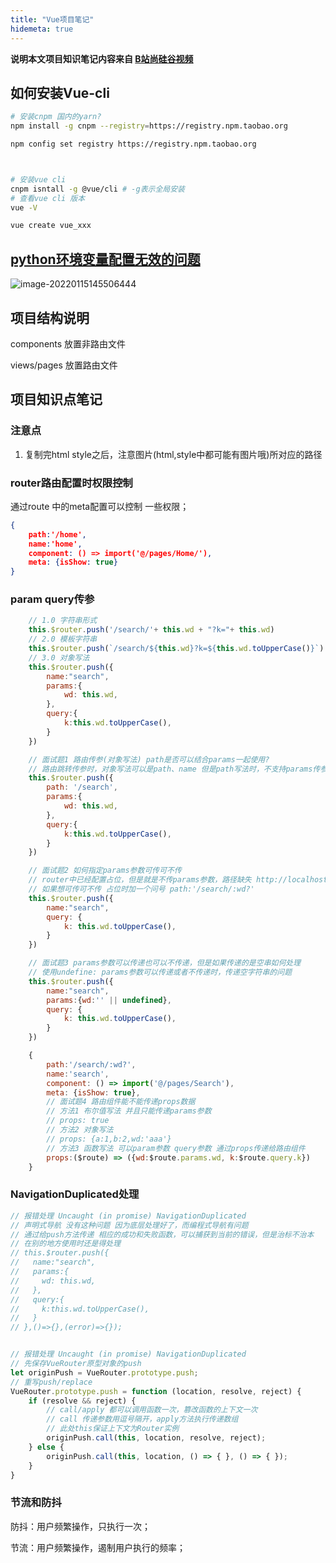 ```yaml
---
title: "Vue项目笔记"
hidemeta: true
---
```


**说明本文项目知识笔记内容来自 [B站尚硅谷视频](https://www.bilibili.com/video/BV1Vf4y1T7bw?p=10&spm_id_from=pageDriver)**

## 如何安装Vue-cli

```bash
# 安装cnpm 国内的yarn?
npm install -g cnpm --registry=https://registry.npm.taobao.org

npm config set registry https://registry.npm.taobao.org



# 安装vue cli  
cnpm isntall -g @vue/cli # -g表示全局安装
# 查看vue cli 版本
vue -V

vue create vue_xxx

```

## [python环境变量配置无效的问题](https://zhuanlan.zhihu.com/p/431747120)

![image-20220115145506444](https://gitee.com/jack541/repo-for-pic-go/raw/master/img/image-20220115145506444.png)

## 项目结构说明

 components 放置非路由文件

views/pages 放置路由文件

## 项目知识点笔记

### 注意点

1. 复制完html style之后，注意图片(html,style中都可能有图片哦)所对应的路径

### router路由配置时权限控制

通过route 中的meta配置可以控制 一些权限；

```json
{
    path:'/home',
    name:'home',
    component: () => import('@/pages/Home/'),
    meta: {isShow: true}
}
```

### param query传参

```js
    // 1.0 字符串形式
    this.$router.push('/search/'+ this.wd + "?k="+ this.wd)
    // 2.0 模板字符串
    this.$router.push(`/search/${this.wd}?k=${this.wd.toUpperCase()}`)
    // 3.0 对象写法
    this.$router.push({
        name:"search",
        params:{
            wd: this.wd,
        },
        query:{
            k:this.wd.toUpperCase(),
        }
    })

    // 面试题1 路由传参(对象写法) path是否可以结合params一起使用?
    // 路由跳转传参时，对象写法可以是path、name 但是path写法时，不支持params传参
    this.$router.push({
        path: '/search',
        params:{
            wd: this.wd,
        },
        query:{
            k:this.wd.toUpperCase(),
        }
    })

    // 面试题2 如何指定params参数可传可不传
    // router中已经配置占位，但是就是不传params参数，路径缺失 http://localhost:8080/#/?k=KJKJ
    // 如果想可传可不传 占位时加一个问号 path:'/search/:wd?'
    this.$router.push({
        name:"search",
        query: {
            k: this.wd.toUpperCase(),
        }
    })

    // 面试题3 params参数可以传递也可以不传递，但是如果传递的是空串如何处理
    // 使用undefine: params参数可以传递或者不传递时，传递空字符串的问题
    this.$router.push({
        name:"search",
        params:{wd:'' || undefined},
        query: {
            k: this.wd.toUpperCase(),
        }
    })

	{
		path:'/search/:wd?',
		name:'search',
		component: () => import('@/pages/Search'),
		meta: {isShow: true},
		// 面试题4 路由组件能不能传递props数据
		// 方法1 布尔值写法 并且只能传递params参数
		// props: true
		// 方法2 对象写法
		// props: {a:1,b:2,wd:'aaa'}
		// 方法3 函数写法 可以param参数 query参数 通过props传递给路由组件
		props:($route) => ({wd:$route.params.wd, k:$route.query.k})  
    }
```

### NavigationDuplicated处理

```js
// 报错处理 Uncaught (in promise) NavigationDuplicated
// 声明式导航 没有这种问题 因为底层处理好了，而编程式导航有问题
// 通过给push方法传递 相应的成功和失败函数，可以捕获到当前的错误，但是治标不治本
// 在别的地方使用时还是得处理
// this.$router.push({
//   name:"search",
//   params:{
//     wd: this.wd,
//   },
//   query:{
//     k:this.wd.toUpperCase(),
//   }
// },()=>{},(error)=>{});


// 报错处理 Uncaught (in promise) NavigationDuplicated
// 先保存VueRouter原型对象的push 
let originPush = VueRouter.prototype.push;
// 重写push/replace 
VueRouter.prototype.push = function (location, resolve, reject) {
    if (resolve && reject) {
        // call/apply 都可以调用函数一次，篡改函数的上下文一次
        // call 传递参数用逗号隔开，apply方法执行传递数组
        // 此处this保证上下文为Router实例
        originPush.call(this, location, resolve, reject);
    } else {
        originPush.call(this, location, () => { }, () => { });
    }
}
```

### 节流和防抖

防抖：用户频繁操作，只执行一次；

节流：用户频繁操作，遏制用户执行的频率；
